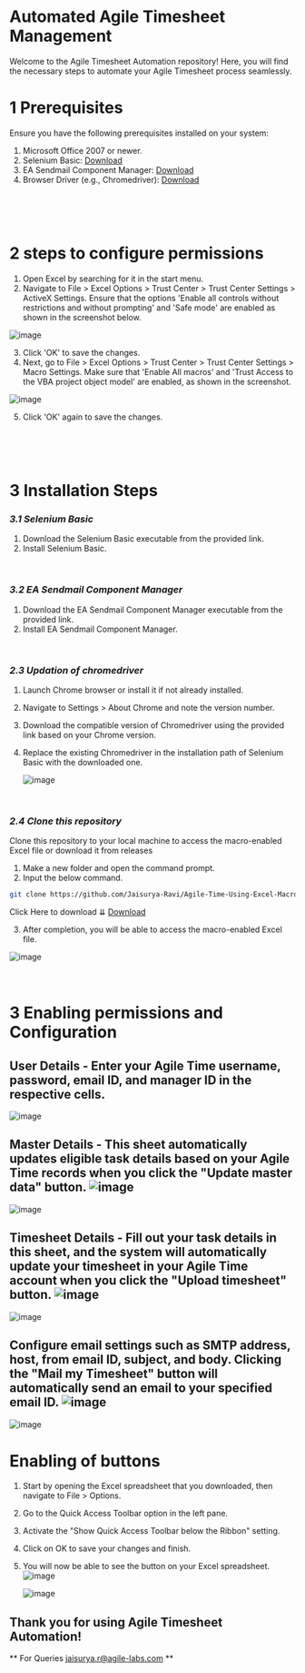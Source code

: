 # Automated Agile Timesheet Management

Welcome to the Agile Timesheet Automation repository! Here, you will find the necessary steps to automate your Agile Timesheet process seamlessly.

# 1 Prerequisites
Ensure you have the following prerequisites installed on your system:

1. Microsoft Office 2007 or newer.
2. Selenium Basic: [Download](https://github.com/florentbr/SeleniumBasic/releases/download/v2.0.9.0/SeleniumBasic-2.0.9.0.exe)
3. EA Sendmail Component Manager: [Download](https://www.emailarchitect.net/webapp/download/easendmail.exe)
4. Browser Driver (e.g., Chromedriver): [Download](https://chromedriver.chromium.org/downloads)
</br>
</br>
</br>

# 2 steps to configure permissions

1. Open Excel by searching for it in the start menu.
2. Navigate to File > Excel Options > Trust Center > Trust Center Settings > ActiveX Settings. Ensure that the options 'Enable all controls without restrictions and without prompting' and 'Safe mode' are enabled as shown in the screenshot below.

![image](https://github.com/Jaisurya-Ravi/Agile-Time-Using-Excel-Macro/assets/142989519/14251564-4c2c-4682-b90e-941823320dd6)

3. Click 'OK' to save the changes.
4. Next, go to File > Excel Options > Trust Center > Trust Center Settings > Macro Settings. Make sure that 'Enable All macros' and 'Trust Access to the VBA project object model' are enabled, as shown in the screenshot.

![image](https://github.com/Jaisurya-Ravi/Agile-Time-Using-Excel-Macro/assets/142989519/cf87a7ab-b991-425a-83cf-404d323dbff9)

5.  Click 'OK' again to save the changes.
</br>
</br>
</br>

# 3 Installation Steps

### *3.1 Selenium Basic*
1. Download the Selenium Basic executable from the provided link.
2. Install Selenium Basic.
</br>

### *3.2 EA Sendmail Component Manager*
1. Download the EA Sendmail Component Manager executable from the provided link.
2. Install EA Sendmail Component Manager.
</br>

### *2.3 Updation of chromedriver*
1. Launch Chrome browser or install it if not already installed.
2. Navigate to Settings > About Chrome and note the version number.
3. Download the compatible version of Chromedriver using the provided link based on your Chrome version.
4. Replace the existing Chromedriver in the installation path of Selenium Basic with the downloaded one.

   ![image](https://github.com/Jaisurya-Ravi/Agile-Time-Using-Excel-Macro/assets/142989519/bd2d4878-bfd6-4da6-a3eb-e2df1992f48b)
</br>

### *2.4 Clone this repository*

Clone this repository to your local machine to access the macro-enabled Excel file or download it from releases

1. Make a new folder and open the command prompt.
2. Input the below command.

```bash
git clone https://github.com/Jaisurya-Ravi/Agile-Time-Using-Excel-Macro.git
```
Click Here to download ⇊ [Download](https://github.com/Jaisurya-Ravi/Agile-Time-Using-Excel-Macro/releases/download/AgileTime1/AgileTime.xlsm)

3. After completion, you will be able to access the macro-enabled Excel file.

![image](https://github.com/Jaisurya-Ravi/Agile-Time-Using-Excel-Macro/assets/142989519/2ab0b2ed-b133-4609-b52f-0c219861c77b)
</br>
</br>
</br>

# 3 Enabling permissions and Configuration

## User Details - Enter your Agile Time username, password, email ID, and manager ID in the respective cells.

![image](https://github.com/Jaisurya-Ravi/Agile-Time-Using-Excel-Macro/assets/142989519/f5e9ed4f-d0e1-4b72-95fc-c00f29d46bcd)

## Master Details - This sheet automatically updates eligible task details based on your Agile Time records when you click the "Update master data" button. ![image](https://github.com/Jaisurya-Ravi/Agile-Time-Using-Excel-Macro/assets/142989519/d0477370-642a-440a-9ad5-1fbb95e0eee2)


![image](https://github.com/Jaisurya-Ravi/Agile-Time-Using-Excel-Macro/assets/142989519/57108827-6def-41b2-bb21-a0ecdc0b7c02)

## Timesheet Details - Fill out your task details in this sheet, and the system will automatically update your timesheet in your Agile Time account when you click the "Upload timesheet" button. ![image](https://github.com/Jaisurya-Ravi/Agile-Time-Using-Excel-Macro/assets/142989519/7bc09cda-91d8-48ae-bd6c-10cd38686889)


![image](https://github.com/Jaisurya-Ravi/Agile-Time-Using-Excel-Macro/assets/142989519/810a1f33-c26d-478c-8f2b-89b7384858b2)

## Configure email settings such as SMTP address, host, from email ID, subject, and body. Clicking the "Mail my Timesheet" button will automatically send an email to your specified email ID. ![image](https://github.com/Jaisurya-Ravi/Agile-Time-Using-Excel-Macro/assets/142989519/2d3769d2-e65f-4d7c-85d8-266b45de4efa)


![image](https://github.com/Jaisurya-Ravi/Agile-Time-Using-Excel-Macro/assets/142989519/8d8948d5-4f5b-411f-80db-977b692df1f4)


# Enabling of buttons

1. Start by opening the Excel spreadsheet that you downloaded, then navigate to File > Options.
2. Go to the Quick Access Toolbar option in the left pane.
3. Activate the "Show Quick Access Toolbar below the Ribbon" setting.
4. Click on OK to save your changes and finish.
5. You will now be able to see the button on your Excel spreadsheet. ![image](https://github.com/Jaisurya-Ravi/Agile-Time-Using-Excel-Macro/assets/142989519/ee347425-a74d-4303-b074-d84c2db48526)


   ![image](https://github.com/Jaisurya-Ravi/Agile-Time-Using-Excel-Macro/assets/142989519/1185318d-d5ed-4a24-bd3d-8a0f9d13bf19)




## Thank you for using Agile Timesheet Automation!

** For Queries jaisurya.r@agile-labs.com **
